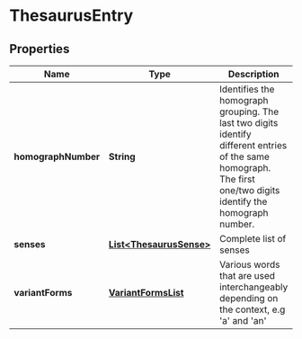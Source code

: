
# ThesaurusEntry

## Properties
Name | Type | Description | Notes
------------ | ------------- | ------------- | -------------
**homographNumber** | **String** | Identifies the homograph grouping. The last two digits identify different entries of the same homograph. The first one/two digits identify the homograph number. |  [optional]
**senses** | [**List&lt;ThesaurusSense&gt;**](ThesaurusSense.md) | Complete list of senses |  [optional]
**variantForms** | [**VariantFormsList**](VariantFormsList.md) | Various words that are used interchangeably depending on the context, e.g &#39;a&#39; and &#39;an&#39; |  [optional]



